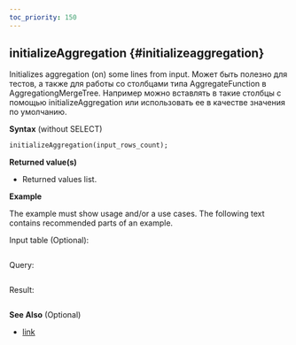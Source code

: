 ```yaml
---
toc_priority: 150
---
```


## initializeAggregation {#initializeaggregation}

Initializes aggregation (on) some lines from input.
Может быть полезно для тестов, а также для работы со столбцами типа AggregateFunction в AggregationgMergeTree. Например можно вставлять в такие столбцы с помощью initializeAggregation или использовать ее в качестве значения по умолчанию.

**Syntax** (without SELECT)

``` sql
initializeAggregation(input_rows_count);
```

**Returned value(s)**

-   Returned values list.

**Example**

The example must show usage and/or a use cases. The following text contains recommended parts of an example.

Input table (Optional):

``` text
```

Query:

``` sql
```

Result:

``` text
```

**See Also** (Optional)

-   [link](#)